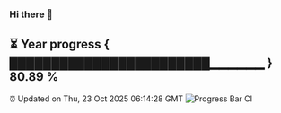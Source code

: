 ### Hi there 👋
⏳ Year progress { ████████████████████████▁▁▁▁▁▁ } 80.89 %
---
⏰ Updated on Thu, 23 Oct 2025 06:14:28 GMT
![Progress Bar CI](https://github.com/Moyi321/Moyi321/workflows/Progress%20Bar%20CI/badge.svg)
